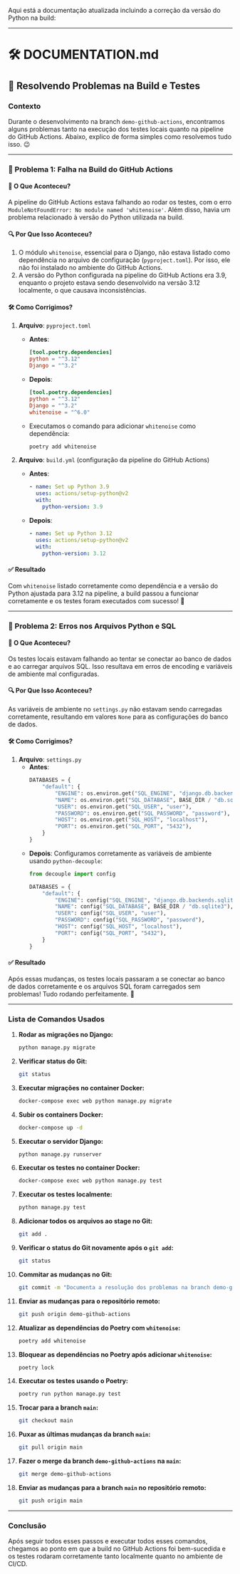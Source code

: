 Aqui está a documentação atualizada incluindo a correção da versão do Python na build:

---

# 🛠️ DOCUMENTATION.md

## 🚀 Resolvendo Problemas na Build e Testes

### Contexto
Durante o desenvolvimento na branch `demo-github-actions`, encontramos alguns problemas tanto na execução dos testes locais quanto na pipeline do GitHub Actions. Abaixo, explico de forma simples como resolvemos tudo isso. 😉

---

### 🐛 Problema 1: Falha na Build do GitHub Actions

#### 🚨 O Que Aconteceu?
A pipeline do GitHub Actions estava falhando ao rodar os testes, com o erro `ModuleNotFoundError: No module named 'whitenoise'`. Além disso, havia um problema relacionado à versão do Python utilizada na build.

#### 🔍 Por Que Isso Aconteceu?
1. O módulo `whitenoise`, essencial para o Django, não estava listado como dependência no arquivo de configuração (`pyproject.toml`). Por isso, ele não foi instalado no ambiente do GitHub Actions.
2. A versão do Python configurada na pipeline do GitHub Actions era 3.9, enquanto o projeto estava sendo desenvolvido na versão 3.12 localmente, o que causava inconsistências.

#### 🛠️ Como Corrigimos?
1. **Arquivo**: `pyproject.toml`
   - **Antes**:
     ```toml
     [tool.poetry.dependencies]
     python = "^3.12"
     Django = "^3.2"
     ```
   - **Depois**:
     ```toml
     [tool.poetry.dependencies]
     python = "^3.12"
     Django = "^3.2"
     whitenoise = "^6.0"
     ```
   - Executamos o comando para adicionar `whitenoise` como dependência:
     ```bash
     poetry add whitenoise
     ```

2. **Arquivo**: `build.yml` (configuração da pipeline do GitHub Actions)
   - **Antes**:
     ```yaml
     - name: Set up Python 3.9
       uses: actions/setup-python@v2
       with:
         python-version: 3.9
     ```
   - **Depois**:
     ```yaml
     - name: Set up Python 3.12
       uses: actions/setup-python@v2
       with:
         python-version: 3.12
     ```

#### ✅ Resultado
Com `whitenoise` listado corretamente como dependência e a versão do Python ajustada para 3.12 na pipeline, a build passou a funcionar corretamente e os testes foram executados com sucesso! 🎉

---

### 🐍 Problema 2: Erros nos Arquivos Python e SQL

#### 🚨 O Que Aconteceu?
Os testes locais estavam falhando ao tentar se conectar ao banco de dados e ao carregar arquivos SQL. Isso resultava em erros de encoding e variáveis de ambiente mal configuradas.

#### 🔍 Por Que Isso Aconteceu?
As variáveis de ambiente no `settings.py` não estavam sendo carregadas corretamente, resultando em valores `None` para as configurações do banco de dados.

#### 🛠️ Como Corrigimos?
1. **Arquivo**: `settings.py`
   - **Antes**:
     ```python
     DATABASES = {
         "default": {
             "ENGINE": os.environ.get("SQL_ENGINE", "django.db.backends.sqlite3"),
             "NAME": os.environ.get("SQL_DATABASE", BASE_DIR / "db.sqlite3"),
             "USER": os.environ.get("SQL_USER", "user"),
             "PASSWORD": os.environ.get("SQL_PASSWORD", "password"),
             "HOST": os.environ.get("SQL_HOST", "localhost"),
             "PORT": os.environ.get("SQL_PORT", "5432"),
         }
     }
     ```
   - **Depois**:
     Configuramos corretamente as variáveis de ambiente usando `python-decouple`:
     ```python
     from decouple import config

     DATABASES = {
         "default": {
             "ENGINE": config("SQL_ENGINE", "django.db.backends.sqlite3"),
             "NAME": config("SQL_DATABASE", BASE_DIR / "db.sqlite3"),
             "USER": config("SQL_USER", "user"),
             "PASSWORD": config("SQL_PASSWORD", "password"),
             "HOST": config("SQL_HOST", "localhost"),
             "PORT": config("SQL_PORT", "5432"),
         }
     }
     ```

#### ✅ Resultado
Após essas mudanças, os testes locais passaram a se conectar ao banco de dados corretamente e os arquivos SQL foram carregados sem problemas! Tudo rodando perfeitamente. 🚀

---

### Lista de Comandos Usados

1. **Rodar as migrações no Django:**
   ```bash
   python manage.py migrate
   ```

2. **Verificar status do Git:**
   ```bash
   git status
   ```

3. **Executar migrações no container Docker:**
   ```bash
   docker-compose exec web python manage.py migrate
   ```

4. **Subir os containers Docker:**
   ```bash
   docker-compose up -d
   ```

5. **Executar o servidor Django:**
   ```bash
   python manage.py runserver
   ```

6. **Executar os testes no container Docker:**
   ```bash
   docker-compose exec web python manage.py test
   ```

7. **Executar os testes localmente:**
   ```bash
   python manage.py test
   ```

8. **Adicionar todos os arquivos ao stage no Git:**
   ```bash
   git add .
   ```

9. **Verificar o status do Git novamente após o `git add`:**
   ```bash
   git status
   ```

10. **Commitar as mudanças no Git:**
    ```bash
    git commit -m "Documenta a resolução dos problemas na branch demo-github-actions"
    ```

11. **Enviar as mudanças para o repositório remoto:**
    ```bash
    git push origin demo-github-actions
    ```

12. **Atualizar as dependências do Poetry com `whitenoise`:**
    ```bash
    poetry add whitenoise
    ```

13. **Bloquear as dependências no Poetry após adicionar `whitenoise`:**
    ```bash
    poetry lock
    ```

14. **Executar os testes usando o Poetry:**
    ```bash
    poetry run python manage.py test
    ```

15. **Trocar para a branch `main`:**
    ```bash
    git checkout main
    ```

16. **Puxar as últimas mudanças da branch `main`:**
    ```bash
    git pull origin main
    ```

17. **Fazer o merge da branch `demo-github-actions` na `main`:**
    ```bash
    git merge demo-github-actions
    ```

18. **Enviar as mudanças para a branch `main` no repositório remoto:**
    ```bash
    git push origin main
    ```

---

### Conclusão
Após seguir todos esses passos e executar todos esses comandos, chegamos ao ponto em que a build no GitHub Actions foi bem-sucedida e os testes rodaram corretamente tanto localmente quanto no ambiente de CI/CD.

